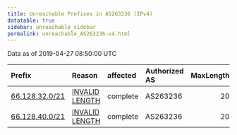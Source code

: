 ```yaml
---
title: Unreachable Prefixes in AS263236 (IPv4)
datatable: true
sidebar: unreachable_sidebar
permalink: unreachable_AS263236-v4.html
---
```


Data as of 2019-04-27 08:50:00 UTC


<div class="datatable-begin"></div>

| Prefix                                                 | Reason                                                                                                    | affected   | Authorized AS   |   MaxLength | Anchor                                         |   unreachable /24s |
|:-------------------------------------------------------|:----------------------------------------------------------------------------------------------------------|:-----------|:----------------|------------:|:-----------------------------------------------|-------------------:|
| [66.128.32.0/21](https://stat.ripe.net/66.128.32.0/21) | [INVALID LENGTH](https://rpki-validator.ripe.net/announcement-preview?asn=AS263236&prefix=66.128.32.0/21) | complete   | AS263236        |          20 | [LACNIC](unreachable_LACNIC_RPKI_Root-v4.html) |                  8 |
| [66.128.40.0/21](https://stat.ripe.net/66.128.40.0/21) | [INVALID LENGTH](https://rpki-validator.ripe.net/announcement-preview?asn=AS263236&prefix=66.128.40.0/21) | complete   | AS263236        |          20 | [LACNIC](unreachable_LACNIC_RPKI_Root-v4.html) |                  8 |

<div class="datatable-end"></div>